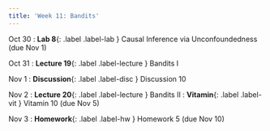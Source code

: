 ```yaml
---
title: 'Week 11: Bandits'
---
```


Oct 30
: **Lab 8**{: .label .label-lab } Causal Inference via Unconfoundedness (due Nov 1)

Oct 31
: **Lecture 19**{: .label .label-lecture } Bandits I

Nov 1
: **Discussion**{: .label .label-disc } Discussion 10

Nov 2
: **Lecture 20**{: .label .label-lecture } Bandits II
: **Vitamin**{: .label .label-vit } Vitamin 10 (due Nov 5)

Nov 3
: **Homework**{: .label .label-hw } Homework 5 (due Nov 10)